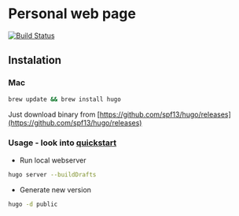 # Personal web page

[![Build Status](https://travis-ci.org/ruzickap/petr.xvx.cz.svg?branch=master)](https://travis-ci.org/ruzickap/petr.xvx.cz)

## Instalation

### Mac

```bash
brew update && brew install hugo
```

Just download binary from [https://github.com/spf13/hugo/releases](https://github.com/spf13/hugo/releases)

### Usage - look into [quickstart](https://gohugo.io/overview/quickstart/)

- Run local webserver

```bash
hugo server --buildDrafts
```

- Generate new version

```bash
hugo -d public
```
